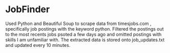 # JobFinder
Used Python and Beautiful Soup to scrape data from timesjobs.com , specifically job postings with the keyword python. Filtered the postings out to the most recents jobs psoted a few days ago and omitted postings with skills I am unfamiliar with. The extracted data is stored onto job_updates.txt and updated every 10 minutes.
